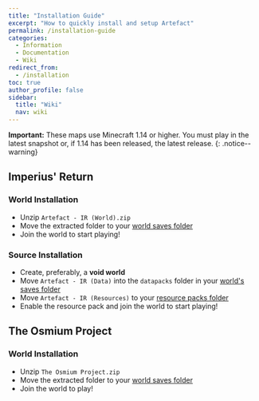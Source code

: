 ```yaml
---
title: "Installation Guide"
excerpt: "How to quickly install and setup Artefact"
permalink: /installation-guide
categories:
  - Information
  - Documentation
  - Wiki
redirect_from:
  - /installation
toc: true
author_profile: false
sidebar:
  title: "Wiki"
  nav: wiki
---
```


**Important:** These maps use Minecraft 1.14 or higher. You must play in the latest snapshot or, if 1.14 has been released, the latest release.
{: .notice--warning}

## **Imperius' Return**
### World Installation
- Unzip `Artefact - IR (World).zip`
- Move the extracted folder to your [world saves folder](https://www.youtube.com/watch?v=wTAAbeWiC6M)
- Join the world to start playing!

### Source Installation
- Create, preferably, a **void world**
- Move `Artefact - IR (Data)` into the `datapacks` folder in your [world's saves folder](https://www.youtube.com/watch?v=wTAAbeWiC6M)
- Move `Artefact - IR (Resources)` to your [resource packs folder](https://youtu.be/8rFK_HmzEdk?t=152)
- Enable the resource pack and join the world to start playing!

## **The Osmium Project**
### World Installation
- Unzip `The Osmium Project.zip`
- Move the extracted folder to your [world saves folder](https://www.youtube.com/watch?v=wTAAbeWiC6M)
- Join the world to play!

